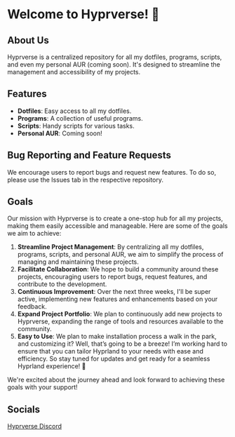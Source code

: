 # Welcome to Hyprverse! 🚀

## About Us

Hyprverse is a centralized repository for all my dotfiles, programs, scripts, and even my personal AUR (coming soon). It's designed to streamline the management and accessibility of my projects.

## Features

- **Dotfiles**: Easy access to all my dotfiles.
- **Programs**: A collection of useful programs.
- **Scripts**: Handy scripts for various tasks.
- **Personal AUR**: Coming soon!

## Bug Reporting and Feature Requests

We encourage users to report bugs and request new features. To do so, please use the Issues tab in the respective repository.

## Goals

Our mission with Hyprverse is to create a one-stop hub for all my projects, making them easily accessible and manageable. Here are some of the goals we aim to achieve:

1. **Streamline Project Management**: By centralizing all my dotfiles, programs, scripts, and personal AUR, we aim to simplify the process of managing and maintaining these projects.
2. **Facilitate Collaboration**: We hope to build a community around these projects, encouraging users to report bugs, request features, and contribute to the development.
3. **Continuous Improvement**: Over the next three weeks, I'll be super active, implementing new features and enhancements based on your feedback.
4. **Expand Project Portfolio**: We plan to continuously add new projects to Hyprverse, expanding the range of tools and resources available to the community.
5. **Easy to Use**: We plan to make installation process a walk in the park, and customizing it? Well, that’s going to be a breeze! I’m working hard to ensure that you can tailor Hyprland to your needs with ease and efficiency. So stay tuned for updates and get ready for a seamless Hyprland experience! 🚀

We're excited about the journey ahead and look forward to achieving these goals with your support!

## Socials
[Hyprverse Discord](https://discord.gg/8JpCpUrf3p)
